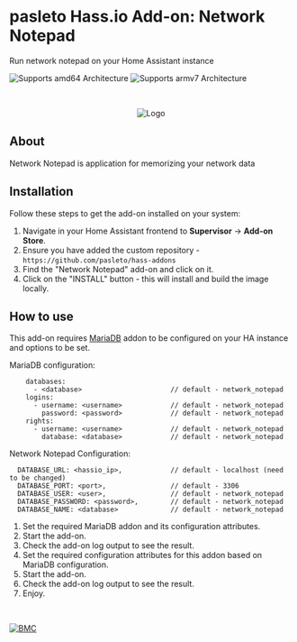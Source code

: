 # pasleto Hass.io Add-on: Network Notepad

Run network notepad on your Home Assistant instance

![Supports amd64 Architecture][amd64-shield] ![Supports armv7 Architecture][armv7-shield]

&nbsp;
<p align="center">
    <img src="https://raw.githubusercontent.com/pasleto/hass-addons/master/network_notepad/logo.png" alt="Logo"/>
</p>

## About

Network Notepad is application for memorizing your network data

## Installation

Follow these steps to get the add-on installed on your system:

1. Navigate in your Home Assistant frontend to **Supervisor** -> **Add-on Store**.
2. Ensure you have added the custom repository - ```https://github.com/pasleto/hass-addons```
3. Find the "Network Notepad" add-on and click on it.
4. Click on the "INSTALL" button - this will install and build the image locally.

## How to use

This add-on requires [MariaDB] addon to be configured on your HA instance and options to be set.

MariaDB configuration:
```
    databases:
      - <database>                      // default - network_notepad
    logins:
      - username: <username>            // default - network_notepad
        password: <password>            // default - network_notepad
    rights:
      - username: <username>            // default - network_notepad
        database: <database>            // default - network_notepad
``` 
Network Notepad Configuration:
```
  DATABASE_URL: <hassio_ip>,            // default - localhost (need to be changed)
  DATABASE_PORT: <port>,                // default - 3306
  DATABASE_USER: <user>,                // default - network_notepad
  DATABASE_PASSWORD: <password>,        // default - network_notepad
  DATABASE_NAME: <database>             // default - network_notepad
```

1. Set the required MariaDB addon and its configuration attributes.
2. Start the add-on.
3. Check the add-on log output to see the result.
4. Set the required configuration attributes for this addon based on MariaDB configuration.
5. Start the add-on.
6. Check the add-on log output to see the result.
7. Enjoy.

&nbsp;

[![BMC](https://www.buymeacoffee.com/assets/img/custom_images/white_img.png)](https://www.buymeacoffee.com/pasleto)

[amd64-shield]: https://img.shields.io/badge/amd64-yes-green.svg?style=for-the-badge
[armv7-shield]: https://img.shields.io/badge/armv7-yes-green.svg?style=for-the-badge
[MariaDB]: https://github.com/home-assistant/hassio-addons/tree/master/mariadb